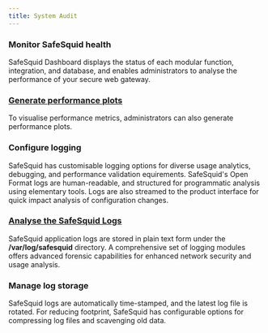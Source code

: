 ```yaml
---
title: System Audit
---
```


### Monitor SafeSquid health
SafeSquid Dashboard displays the status of each modular function, integration, and database, and enables administrators to analyse the performance of your secure web gateway.

### [Generate performance plots](/docs/13-System%20Audit/Performance%20Plot.md)
To visualise performance metrics, administrators can also generate performance plots.


### Configure logging
SafeSquid has customisable logging options for diverse usage analytics, debugging, and performance validation equirements. SafeSquid's Open Format logs are human-readable, and structured for programmatic analysis using elementary tools. Logs are also streamed to the product interface for quick impact analysis of configuration changes.

### [Analyse the SafeSquid Logs](/docs/13-System%20Audit/Security%20Logs.md)
SafeSquid application logs are stored in plain text form under the **/var/log/safesquid** directory. A comprehensive set of logging modules offers advanced forensic capabilities for enhanced network security and usage analysis.

### Manage log storage
SafeSquid logs are automatically time-stamped, and the latest log file is rotated. For reducing footprint, SafeSquid has configurable options for compressing log files and scavenging old data.

